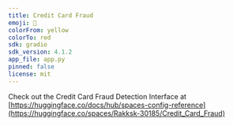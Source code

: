 ```yaml
---
title: Credit Card Fraud
emoji: 🚀
colorFrom: yellow
colorTo: red
sdk: gradio
sdk_version: 4.1.2
app_file: app.py
pinned: false
license: mit
---
```


Check out the Credit Card Fraud Detection Interface at [https://huggingface.co/docs/hub/spaces-config-reference](https://huggingface.co/spaces/Rakksk-30185/Credit_Card_Fraud)

